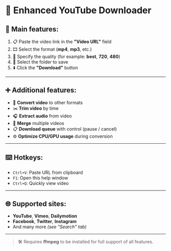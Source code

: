 # 🎥 Enhanced YouTube Downloader

## 🔧 Main features:

1. 📋 Paste the video link in the **"Video URL"** field
2. 🎞️ Select the format (**mp4**, **mp3**, etc.)
3. 📐 Specify the quality (for example: **best**, **720**, **480**)
4. 📁 Select the folder to save
5. ⬇️ Click the **"Download"** button

---

## ➕ Additional features:

- 🔄 **Convert video** to other formats
- ✂️ **Trim video** by time
- 🎧 **Extract audio** from video
- 🔗 **Merge** multiple videos
- 📋 **Download queue** with control (pause / cancel)
- ⚙️ **Optimize CPU/GPU usage** during conversion

---

## ⌨️ Hotkeys:

- `Ctrl+V`: Paste URL from clipboard
- `F1`: Open this help window
- `Ctrl+Q`: Quickly view video

---

## 🌐 Supported sites:

- **YouTube**, **Vimeo**, **Dailymotion**
- **Facebook**, **Twitter**, **Instagram**
- And many more *(see "Search" tab)*

---

> 🛠 Requires **ffmpeg** to be installed for full support of all features.